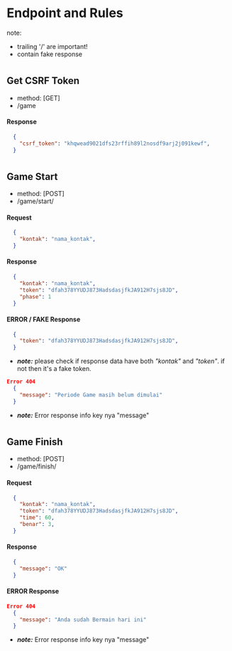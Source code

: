 # Endpoint and Rules

note: 
- trailing '/' are important!
- contain fake response

# 
## Get CSRF Token
- method: [GET]
- /game
#### Response
```JSON
  {
    "csrf_token": "khqwead9021dfs23rffih89l2nosdf9arj2j091kewf",
  }
```

# 
## Game Start
- method: [POST]
- /game/start/
#### Request
```JSON
  {
    "kontak": "nama_kontak",
  }
```
#### Response
```JSON
  {
    "kontak": "nama_kontak",
    "token": "dfah378YYUDJ873HadsdasjfkJA912H7sjs8JD",
    "phase": 1
  }
```

#### ERROR / FAKE Response
```JSON
  {
    "token": "dfah378YYUDJ873HadsdasjfkJA912H7sjs8JD",
  }
```
- ***note:*** please check if response data have both *"kontak"* and *"token"*. if not then it's a fake token.
```JSON
Error 404
  {
    "message": "Periode Game masih belum dimulai"
  }
```
- ***note:*** Error response info key nya "message"

# 
## Game Finish
- method: [POST]
- /game/finish/
#### Request
```JSON
  {
    "kontak": "nama_kontak",
    "token": "dfah378YYUDJ873HadsdasjfkJA912H7sjs8JD",
    "time": 60,
    "benar": 3,
  }
```
#### Response
```JSON
  {
    "message": "OK"
  }
```
#### ERROR Response
```JSON
Error 404
  {
    "message": "Anda sudah Bermain hari ini"
  }
```
- ***note:*** Error response info key nya "message"